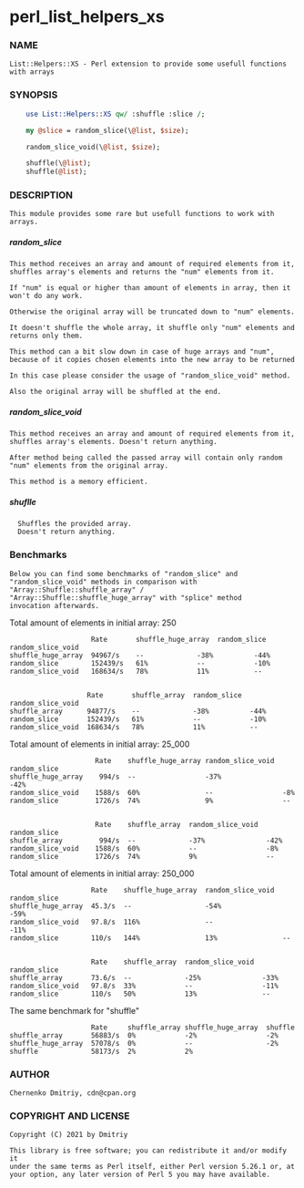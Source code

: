 # perl_list_helpers_xs

### NAME
    List::Helpers::XS - Perl extension to provide some usefull functions with arrays

### SYNOPSIS

```perl
    use List::Helpers::XS qw/ :shuffle :slice /;

    my @slice = random_slice(\@list, $size);

    random_slice_void(\@list, $size);

    shuffle(\@list);
    shuffle(@list);
```

### DESCRIPTION
    This module provides some rare but usefull functions to work with
    arrays.

##### random_slice
    This method receives an array and amount of required elements from it,
    shuffles array's elements and returns the "num" elements from it.

    If "num" is equal or higher than amount of elements in array, then it
    won't do any work.

    Otherwise the original array will be truncated down to "num" elements.

    It doesn't shuffle the whole array, it shuffle only "num" elements and
    returns only them.

    This method can a bit slow down in case of huge arrays and "num",
    because of it copies chosen elements into the new array to be returned

    In this case please consider the usage of "random_slice_void" method.

    Also the original array will be shuffled at the end.

##### random_slice_void
    This method receives an array and amount of required elements from it,
    shuffles array's elements. Doesn't return anything.

    After method being called the passed array will contain only random
    "num" elements from the original array.

    This method is a memory efficient.

##### shuflle
      Shuffles the provided array.
      Doesn't return anything.

### Benchmarks
    Below you can find some benchmarks of "random_slice" and
    "random_slice_void" methods in comparison with
    "Array::Shuffle::shuffle_array" /
    "Array::Shuffle::shuffle_huge_array" with "splice" method
    invocation afterwards.

Total amount of elements in initial array: 250
```
                    Rate       shuffle_huge_array  random_slice  random_slice_void
shuffle_huge_array  94967/s    --             -38%          -44%
random_slice        152439/s   61%            --            -10%
random_slice_void   168634/s   78%            11%           --
 
 
                   Rate       shuffle_array  random_slice  random_slice_void
shuffle_array      94877/s    --             -38%          -44%
random_slice       152439/s   61%            --            -10%
random_slice_void  168634/s   78%            11%           --
```

Total amount of elements in initial array: 25_000

```
                     Rate    shuffle_huge_array random_slice_void  random_slice
shuffle_huge_array    994/s  --                 -37%               -42%
random_slice_void    1588/s  60%                --                 -8%
random_slice         1726/s  74%                9%                 --
 
 
                     Rate    shuffle_array  random_slice_void  random_slice
shuffle_array         994/s  --             -37%               -42%
random_slice_void    1588/s  60%            --                 -8%
random_slice         1726/s  74%            9%                 --
```

Total amount of elements in initial array: 250_000

```
                    Rate    shuffle_huge_array  random_slice_void  random_slice
shuffle_huge_array  45.3/s  --                  -54%               -59%
random_slice_void   97.8/s  116%                --                 -11%
random_slice        110/s   144%                13%                --
 
 
                    Rate    shuffle_array  random_slice_void  random_slice
shuffle_array       73.6/s  --             -25%               -33%
random_slice_void   97.8/s  33%            --                 -11%
random_slice        110/s   50%            13%                --
```

The same benchmark for "shuffle"

```
                    Rate     shuffle_array shuffle_huge_array  shuffle
shuffle_array       56883/s  0%            -2%                 -2%
shuffle_huge_array  57078/s  0%            --                  -2%
shuffle             58173/s  2%            2%  
```

### AUTHOR
    Chernenko Dmitriy, cdn@cpan.org

### COPYRIGHT AND LICENSE
    Copyright (C) 2021 by Dmitriy

    This library is free software; you can redistribute it and/or modify it
    under the same terms as Perl itself, either Perl version 5.26.1 or, at
    your option, any later version of Perl 5 you may have available.
